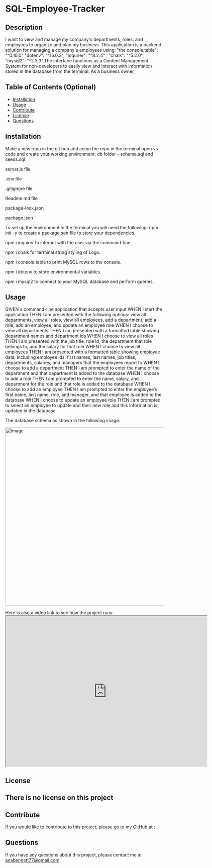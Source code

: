 # SQL-Employee-Tracker


## Description

I want to view and manage my company's departments, roles, and employees to organize and plan my business.
This application is a backend solution for managing a company's employees using: "the console.table": "^0.10.0" "dotenv": "^16.0.3", "inquirer": "^8.2.4" , "chalk": "^5.2.0", "mysql2": "^2.3.3".The interface functions as a Content Management System for non-developers to easily view and interact with information stored in the   database from the terminal. As a business owner,


## Table of Contents (Optional)

- [Installation](#installation)
- [Usage](#usage)
- [Contribute](#contribute)
- [License](#license)
- [Questions](#Questions)

## Installation

Make a new repo in the git hub and colon the repo in the terminal open vs code and create your working environment:
db folder - schema.sql and seeds.sql

server.js file 

.env file 

.gitignore file

Readme.md file

package-lock.json

package.json

To set up the environment in the terminal you will need the following:
npm init -y to create a package.son file to store your dependencies.

npm i inquirer to interact with the user via the command-line.

npm i chalk  for terminal string styling of Logo.

npm i console.table to print MySQL rows to the console.

npm i dotenv to store environmental variables.

npm i mysql2 to connect to your MySQL database and perform queries.



## Usage

GIVEN a command-line application that accepts user input
WHEN I start the application
THEN I am presented with the following options: view all departments, view all roles, view all employees, add a department, add a role, add an employee, and update an employee role
WHEN I choose to view all departments
THEN I am presented with a formatted table showing department names and department ids
WHEN I choose to view all roles
THEN I am presented with the job title, role id, the department that role belongs to, and the salary for that role
WHEN I choose to view all employees
THEN I am presented with a formatted table showing employee data, including employee ids, first names, last names, job titles, departments, salaries, and managers that the employees report to
WHEN I choose to add a department
THEN I am prompted to enter the name of the department and that department is added to the database
WHEN I choose to add a role
THEN I am prompted to enter the name, salary, and department for the role and that role is added to the database
WHEN I choose to add an employee
THEN I am prompted to enter the employee’s first name, last name, role, and manager, and that employee is added to the database
WHEN I choose to update an employee role
THEN I am prompted to select an employee to update and their new role and this information is updated in the database

The database schema as shown in the following image:



<img width="567" alt="image" src="https://user-images.githubusercontent.com/87034052/208741092-ffcfee70-9c69-4d91-953d-d8470375b938.png">

  
  Here is also  a video link to see how the project runs:  <iframe src="https://drive.google.com/file/d/1XM-ihh8mPoPsYHWf7ifXtE-BoZWXXZJ5/preview" width="640" height="480"></iframe>


## License

There is no license on this project  
---

## Contribute

If  you would like to contribute to this project, please go to my GitHub at :

## Questions
If you have any questions about this project, please contact me at anabennett77@gmail.com 





